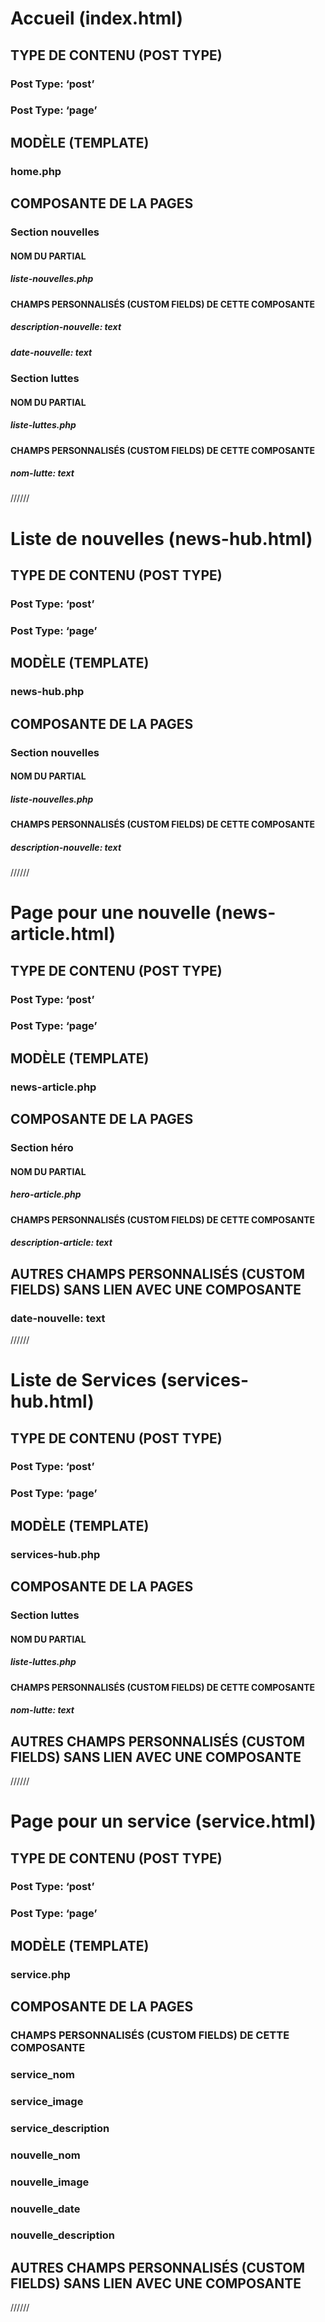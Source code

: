 # Accueil (index.html)
## TYPE DE CONTENU (POST TYPE)
### Post Type: ‘post’
### Post Type: ‘page’

## MODÈLE (TEMPLATE)
### home.php

## COMPOSANTE DE LA PAGES
### Section nouvelles
#### NOM DU PARTIAL
##### liste-nouvelles.php

#### CHAMPS PERSONNALISÉS (CUSTOM FIELDS) DE CETTE COMPOSANTE
##### description-nouvelle: text

##### date-nouvelle: text

### Section luttes
#### NOM DU PARTIAL
##### liste-luttes.php

#### CHAMPS PERSONNALISÉS (CUSTOM FIELDS) DE CETTE COMPOSANTE
##### nom-lutte: text

//////

# Liste de nouvelles (news-hub.html)
## TYPE DE CONTENU (POST TYPE)
### Post Type: ‘post’

### Post Type: ‘page’

## MODÈLE (TEMPLATE)
### news-hub.php

## COMPOSANTE DE LA PAGES
### Section nouvelles
#### NOM DU PARTIAL
##### liste-nouvelles.php

#### CHAMPS PERSONNALISÉS (CUSTOM FIELDS) DE CETTE COMPOSANTE
##### description-nouvelle: text

//////

# Page pour une nouvelle (news-article.html)
## TYPE DE CONTENU (POST TYPE)
### Post Type: ‘post’

### Post Type: ‘page’

## MODÈLE (TEMPLATE)
### news-article.php

## COMPOSANTE DE LA PAGES
### Section héro
#### NOM DU PARTIAL
##### hero-article.php

#### CHAMPS PERSONNALISÉS (CUSTOM FIELDS) DE CETTE COMPOSANTE
##### description-article: text

## AUTRES CHAMPS PERSONNALISÉS (CUSTOM FIELDS) SANS LIEN AVEC UNE COMPOSANTE
### date-nouvelle: text

//////

# Liste de Services (services-hub.html)
## TYPE DE CONTENU (POST TYPE)
### Post Type: ‘post’

### Post Type: ‘page’

## MODÈLE (TEMPLATE)
### services-hub.php

## COMPOSANTE DE LA PAGES
### Section luttes
#### NOM DU PARTIAL
##### liste-luttes.php

#### CHAMPS PERSONNALISÉS (CUSTOM FIELDS) DE CETTE COMPOSANTE
##### nom-lutte: text

## AUTRES CHAMPS PERSONNALISÉS (CUSTOM FIELDS) SANS LIEN AVEC UNE COMPOSANTE

//////

# Page pour un service (service.html)
## TYPE DE CONTENU (POST TYPE)
### Post Type: ‘post’
### Post Type: ‘page’
## MODÈLE (TEMPLATE)
### service.php
## COMPOSANTE DE LA PAGES
### CHAMPS PERSONNALISÉS (CUSTOM FIELDS) DE CETTE COMPOSANTE
### service_nom
### service_image
### service_description
### nouvelle_nom
### nouvelle_image
### nouvelle_date
### nouvelle_description
## AUTRES CHAMPS PERSONNALISÉS (CUSTOM FIELDS) SANS LIEN AVEC UNE COMPOSANTE

//////